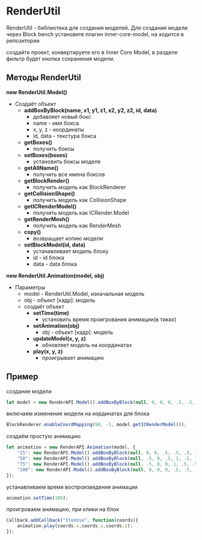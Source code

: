 # RenderUtil
RenderUtil - библиотека для создания моделей.
Для создания модели через Block bench установите плагин inner-core-model, на ходится в репозитории 

создайте проект, конвертируете его в Inner Core Model, в разделе фильтр будет кнопка сохранения модели.

## Методы RenderUtil
**new RenderUtil.Model()**
+ Создаёт объект
  + **addBoxByBlock(name, x1, y1, z1, x2, y2, z2, id, data)**
    + добавляет новый бокс
    + name - имя бокса
    + x, y, z - координаты 
    + id, data - текстура бокса
  + **getBoxes()**
    + получить боксы
  + **setBoxes(boxes)**
    + установить боксы моделе
  + **getAllName()**
    + получить все имена боксов
  + **getBlockRender()**
    + получить модель как BlockRenderer
  + **getCollisionShape()**
    + получить модель как CollisionShape
  + **getICRenderModel()**
    + получить модель как ICRender.Model
  + **getRenderMesh()**
    + получить модель как RenderMesh
  + **copy()**
    + возвращает копию модели
  + **setBlockModel(id, data)**
    + устанавливает модель блоку
    + id - id блока
    + data - data блока

**new RenderUtil.Animation(model, obj)**
+ Параметры
  + model - RenderUtil.Model, изначальная модель 
  + obj - объект [кадр]: модель
  + создаёт объект 
    + **setTime(time)**
      + установить время проигрования анимации(в тиках)
    + **setAnimation(obj)**
      + obj - объект [кадр]: модель
    + **updateModel(x, y, z)**
      + обновляет модель на координатах 
    + **play(x, y, z)**
      + проигрывает анимацию 

## Пример
создание модели
```js
let model = new RenderAPI.Model().addBoxByBlock(null, 0, 0, 0, .5, .5, .5);
```

включаем изменение модели на кординатах для блока
```js
BlockRenderer.enableCoordMapping(98, -1, model.getICRenderModel());
```
создаём простую анимацию
```js
let animation = new RenderAPI.Animation(model, {
	"25": new RenderAPI.Model().addBoxByBlock(null, 0, 0, .5, .5, .5, 1),
	"50": new RenderAPI.Model().addBoxByBlock(null, .5, 0, .5, 1, .5, 1),
	"75": new RenderAPI.Model().addBoxByBlock(null, .5, 0, 0, 1, .5, .5),
	"100": new RenderAPI.Model().addBoxByBlock(null, 0, 0, 0, .5, .5, .5)
});
```
устанавливаем время воспроизведения анимации 
```js
animation.setTime(100);
```
проигроваем анимацию, при клики на блок
```js
Callback.addCallback("ItemUse", function(coords){
	animation.play(coords.x,coords.y,coords.z);
});
```
